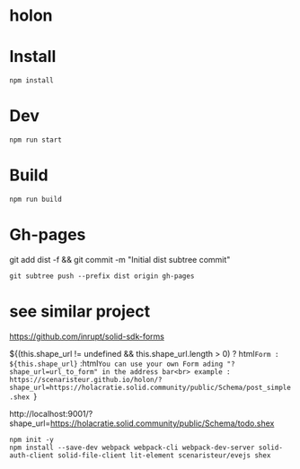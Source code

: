 # holon



# Install
```
npm install
```
# Dev
```
npm run start
```
# Build
```
npm run build
```
# Gh-pages

git add dist -f && git commit -m "Initial dist subtree commit"
```
git subtree push --prefix dist origin gh-pages
```

# see similar project
https://github.com/inrupt/solid-sdk-forms


${(this.shape_url != undefined && this.shape_url.length > 0) ?
  html`Form : ${this.shape_url}`
  :html`You can use your own Form ading "?shape_url=url_to_form" in the address bar<br>
  example :
  https://scenaristeur.github.io/holon/?shape_url=https://holacratie.solid.community/public/Schema/post_simple.shex
  `}

  http://localhost:9001/?shape_url=https://holacratie.solid.community/public/Schema/todo.shex












```
npm init -y
npm install --save-dev webpack webpack-cli webpack-dev-server solid-auth-client solid-file-client lit-element scenaristeur/evejs shex
```
